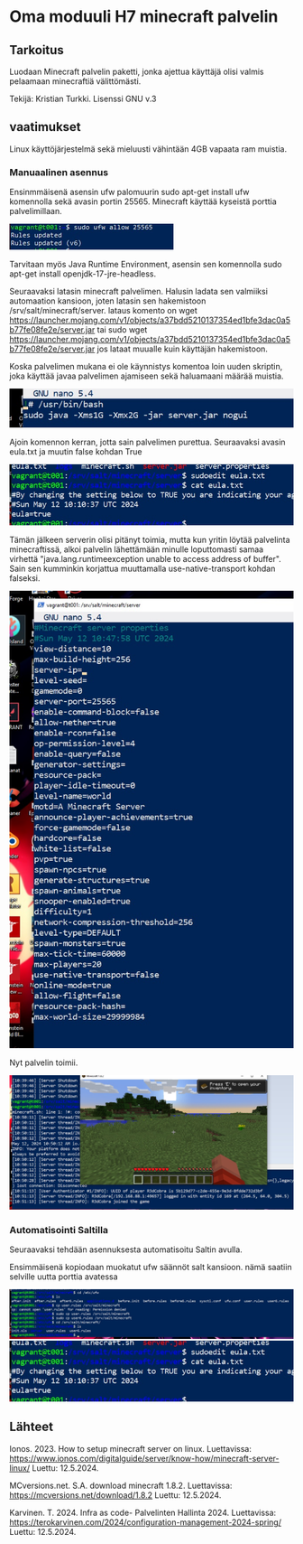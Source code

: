 # Oma moduuli H7 minecraft palvelin

## Tarkoitus

Luodaan Minecraft palvelin paketti, jonka ajettua käyttäjä olisi valmis pelaamaan minecraftiä välittömästi.

Tekijä: Kristian Turkki. Lisenssi GNU v.3

## vaatimukset

Linux käyttöjärjestelmä sekä mieluusti vähintään 4GB vapaata ram muistia.

### Manuaalinen asennus

Ensinmmäisenä asensin ufw palomuurin sudo apt-get install ufw komennolla sekä avasin portin 25565. Minecraft käyttää kyseistä porttia palvelimillaan.

![image text](https://github.com/Disturbedcobra/Palvelinten-hallinta-2024/blob/0c05292c0e1e8380b14dc719283839055790c79e/ufw%20port.jpg)

Tarvitaan myös Java Runtime Environment, asensin sen komennolla sudo apt-get install openjdk-17-jre-headless.

Seuraavaksi latasin minecraft palvelimen. Halusin ladata sen valmiiksi automaation kansioon, joten latasin sen hakemistoon /srv/salt/minecraft/server. lataus komento on wget https://launcher.mojang.com/v1/objects/a37bdd5210137354ed1bfe3dac0a5b77fe08fe2e/server.jar tai sudo wget https://launcher.mojang.com/v1/objects/a37bdd5210137354ed1bfe3dac0a5b77fe08fe2e/server.jar jos lataat muualle kuin käyttäjän hakemistoon.

Koska palvelimen mukana ei ole käynnistys komentoa loin uuden skriptin, joka käyttää javaa palvelimen ajamiseen sekä haluamaani määrää muistia.

![image text](https://github.com/Disturbedcobra/Palvelinten-hallinta-2024/blob/d03ef98de49a954c74a63051984dd13d4bcca50d/skripti%20server.jpg)

Ajoin komennon kerran, jotta sain palvelimen purettua. Seuraavaksi avasin eula.txt ja muutin false kohdan True

![image text](https://github.com/Disturbedcobra/Palvelinten-hallinta-2024/blob/5cd1a9b2f5d89bcd0d40118fa84cebd53671be46/eula.jpg)

Tämän jälkeen serverin olisi pitänyt toimia, mutta kun yritin löytää palvelinta minecraftissä, alkoi palvelin lähettämään minulle loputtomasti samaa virhettä "java.lang.runtimeexception unable to access address of buffer". Sain sen kumminkin korjattua muuttamalla use-native-transport kohdan falseksi.

![image text](https://github.com/Disturbedcobra/Palvelinten-hallinta-2024/blob/49dae75a9a0ab7eb678d5b811c2b8f9a72378ffa/server.properties.jpg)

Nyt palvelin toimii.

![image text](https://github.com/Disturbedcobra/Palvelinten-hallinta-2024/blob/99f7535998b6d70befffbdd670c5fbe8c15a2b64/server%20works.jpg)

### Automatisointi Saltilla

Seuraavaksi tehdään asennuksesta automatisoitu Saltin avulla.

Ensimmäisenä kopiodaan muokatut ufw säännöt salt kansioon. nämä saatiin selville uutta porttia avatessa

![image text](https://github.com/Disturbedcobra/Palvelinten-hallinta-2024/blob/cd0183f78fb618414a86cae917c98a3c8cee8440/user%20rules.jpg)
![image text](https://github.com/Disturbedcobra/Palvelinten-hallinta-2024/blob/5cd1a9b2f5d89bcd0d40118fa84cebd53671be46/eula.jpg)
## Lähteet

Ionos. 2023. How to setup minecraft server on linux. Luettavissa: https://www.ionos.com/digitalguide/server/know-how/minecraft-server-linux/ Luettu: 12.5.2024.

MCversions.net. S.A. download minecraft 1.8.2. Luettavissa: https://mcversions.net/download/1.8.2 Luettu: 12.5.2024.

Karvinen. T. 2024. Infra as code- Palvelinten Hallinta 2024. Luettavissa: https://terokarvinen.com/2024/configuration-management-2024-spring/ Luettu: 12.5.2024.
